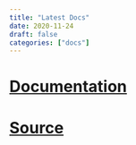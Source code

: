 ```yaml
---
title: "Latest Docs"
date: 2020-11-24
draft: false
categories: ["docs"]
---
```


# [Documentation](/psi4manual/master/index.html)
# [Source](https://github.com/psi4/psi4/tree/master)

